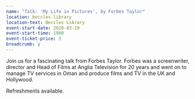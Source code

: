 ```yaml
---
name: "Talk: 'My Life in Pictures', by Forbes Taylor"
location: beccles-library
location-text: Beccles Library
event-start-date: 2020-03-19
event-start-time: 1900
event-ticket-price: 3
breadcrumb: y
---
```


Join us for a fascinating talk from Forbes Taylor. Forbes was a screenwriter, director and Head of Films at Anglia Television for 20 years and went on to manage TV services in Oman and produce films and TV in the UK and Hollywood.

Refreshments available.
